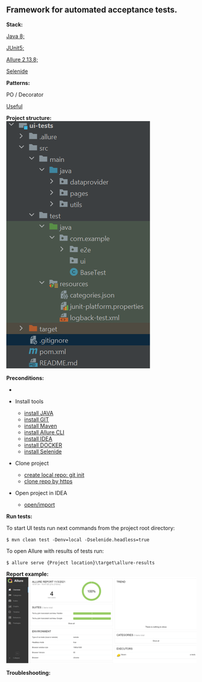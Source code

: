 ## Framework for automated acceptance tests.



**Stack:**

[Java 8;](https://www.javacodegeeks.com/java-8-features-tutorial.html?utm_content=buffer32138&utm_medium=social&utm_source=twitter.com&utm_campaign=bufferextended_annotations_supportdate/Time_API_(JSR%20310)_Interface’s_Default_andstreamsnew_java_tools/#repeating_annotations)

[JUnit5;](https://junit.org/junit5/docs/current/user-guide/#overview)

[Allure 2.13.8;](https://docs.qameta.io/allure/)

[Selenide](https://ru.selenide.org/)




**Patterns:**

PO / Decorator

[Useful](https://habr.com/ru/company/jugru/blog/338836/)


**Project structure:**
![structure](structure.png "")

**Preconditions:**

- 


- Install tools
    - [install JAVA](https://www.oracle.com/java/technologies/javase/javase-jdk8-downloads.html)
    - [install GIT](https://git-scm.com/book/ru/v2/Введение-Установка-Git)
    - [install Maven](https://habr.com/ru/post/77382/)
    - [install Allure CLI](https://docs.qameta.io/allure/)
    - [install IDEA](https://www.jetbrains.com/help/idea/installation-guide.html)
    - [install DOCKER](https://docs.docker.com/docker-for-windows/install/)
    - [install Selenide](https://4te.me/post/selenium-docker/)

- Clone project
    - [create local repo: git init](https://git-scm.com/book/ru/v2/Основы-Git-Создание-Git-репозитория)
    - [clone repo by https](https://git-scm.com/docs/git-clone)

- Open project in IDEA
    - [open/import](https://www.jetbrains.com/help/idea/import-project-or-module-wizard.html)


**Run tests:**

To start UI tests run next commands from the project root directory:
```
$ mvn clean test -Denv=local -Dselenide.headless=true
```

To open Allure with results of tests run:
```
$ allure serve {Project location}\target\allure-results
```
**Report example:**
![report](report.png "")

**Troubleshooting:**
